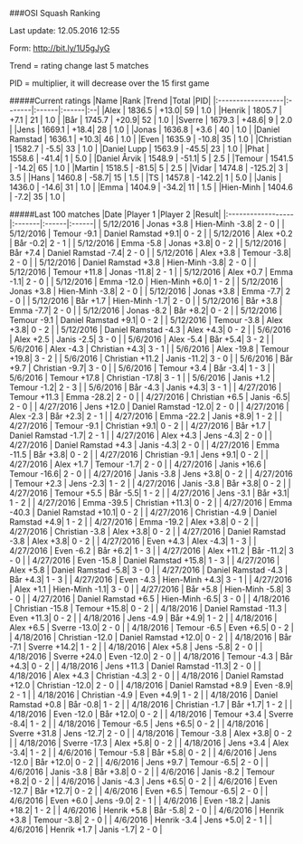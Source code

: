 ###OSI Squash Ranking

Last update: 12.05.2016 12:55

Form: http://bit.ly/1U5gJyG

Trend = rating change last 5 matches

PID = multiplier, it will decrease over the 15 first game

#####Current ratings
|Name              |Rank   |Trend |Total  |PID|
|:------------------|:-------|:------|:------|:--|
|Alex               | 1836.5 | +13.0| 59 | 1.0 |
|Henrik             | 1805.7 | +7.1 | 21 | 1.0 |
|Bår                | 1745.7 | +20.9| 52 | 1.0 |
|Sverre             | 1679.3 | +48.6| 9 | 2.0 |
|Jens               | 1669.1 | +18.4| 28 | 1.0 |
|Jonas              | 1636.8 | +3.6 | 40 | 1.0 |
|Daniel Ramstad     | 1636.1 | +10.3| 46 | 1.0 |
|Even               | 1635.9 | -10.8| 35 | 1.0 |
|Christian          | 1582.7 | -5.5| 33 | 1.0 |
|Daniel Lupp        | 1563.9 | -45.5| 23 | 1.0 |
|Phat               | 1558.6 | -41.4| 1 | 5.0 |
|Daniel Årvik       | 1548.9 | -51.1| 5 | 2.5 |
|Temour             | 1541.5 | -14.2| 65 | 1.0 |
|Martin             | 1518.5 | -81.5| 5 | 2.5 |
|Vidar              | 1474.8 | -125.2| 3 | 3.5 |
|Hans               | 1460.8 | -58.7| 15 | 1.5 |
|TS                 | 1457.8 | -142.2| 1 | 5.0 |
|Janis              | 1436.0 | -14.6| 31 | 1.0 |
|Emma               | 1404.9 | -34.2| 11 | 1.5 |
|Hien-Minh          | 1404.6 | -7.2| 35 | 1.0 |

#####Last 100 matches
|Date              |Player 1   |Player 2 |Result| 
|:------------------|:-------|:------|:------|
| 5/12/2016 | Jonas +3.8 | Hien-Minh -3.8| 2 - 0 |
| 5/12/2016 | Temour -9.1 | Daniel Ramstad +9.1| 0 - 2 |
| 5/12/2016 | Alex +0.2 | Bår -0.2| 2 - 1 |
| 5/12/2016 | Emma -5.8 | Jonas +3.8| 0 - 2 |
| 5/12/2016 | Bår +7.4 | Daniel Ramstad -7.4| 2 - 0 |
| 5/12/2016 | Alex +3.8 | Temour -3.8| 2 - 0 |
| 5/12/2016 | Daniel Ramstad +3.8 | Hien-Minh -3.8| 2 - 0 |
| 5/12/2016 | Temour +11.8 | Jonas -11.8| 2 - 1 |
| 5/12/2016 | Alex +0.7 | Emma -1.1| 2 - 0 |
| 5/12/2016 | Emma -12.0 | Hien-Minh +6.0| 1 - 2 |
| 5/12/2016 | Jonas +3.8 | Hien-Minh -3.8| 2 - 0 |
| 5/12/2016 | Jonas +3.8 | Emma -7.7| 2 - 0 |
| 5/12/2016 | Bår +1.7 | Hien-Minh -1.7| 2 - 0 |
| 5/12/2016 | Bår +3.8 | Emma -7.7| 2 - 0 |
| 5/12/2016 | Jonas -8.2 | Bår +8.2| 0 - 2 |
| 5/12/2016 | Temour -9.1 | Daniel Ramstad +9.1| 0 - 2 |
| 5/12/2016 | Temour -3.8 | Alex +3.8| 0 - 2 |
| 5/12/2016 | Daniel Ramstad -4.3 | Alex +4.3| 0 - 2 |
| 5/6/2016 | Alex +2.5 | Janis -2.5| 3 - 0 |
| 5/6/2016 | Alex -5.4 | Bår +5.4| 3 - 2 |
| 5/6/2016 | Alex -4.3 | Christian +4.3| 3 - 1 |
| 5/6/2016 | Alex -19.8 | Temour +19.8| 3 - 2 |
| 5/6/2016 | Christian +11.2 | Janis -11.2| 3 - 0 |
| 5/6/2016 | Bår +9.7 | Christian -9.7| 3 - 0 |
| 5/6/2016 | Temour +3.4 | Bår -3.4| 1 - 3 |
| 5/6/2016 | Temour +17.8 | Christian -17.8| 3 - 1 |
| 5/6/2016 | Janis +1.2 | Temour -1.2| 2 - 3 |
| 5/6/2016 | Bår -4.3 | Janis +4.3| 3 - 1 |
| 4/27/2016 | Temour +11.3 | Emma -28.2| 2 - 0 |
| 4/27/2016 | Christian +6.5 | Janis -6.5| 2 - 0 |
| 4/27/2016 | Jens +12.0 | Daniel Ramstad -12.0| 2 - 0 |
| 4/27/2016 | Alex -2.3 | Bår +2.3| 2 - 1 |
| 4/27/2016 | Emma -22.2 | Janis +8.9| 1 - 2 |
| 4/27/2016 | Temour -9.1 | Christian +9.1| 0 - 2 |
| 4/27/2016 | Bår +1.7 | Daniel Ramstad -1.7| 2 - 1 |
| 4/27/2016 | Alex +4.3 | Jens -4.3| 2 - 0 |
| 4/27/2016 | Daniel Ramstad +4.3 | Janis -4.3| 2 - 0 |
| 4/27/2016 | Emma -11.5 | Bår +3.8| 0 - 2 |
| 4/27/2016 | Christian -9.1 | Jens +9.1| 0 - 2 |
| 4/27/2016 | Alex +1.7 | Temour -1.7| 2 - 0 |
| 4/27/2016 | Janis +16.6 | Temour -16.6| 2 - 0 |
| 4/27/2016 | Janis -3.8 | Jens +3.8| 0 - 2 |
| 4/27/2016 | Temour +2.3 | Jens -2.3| 1 - 2 |
| 4/27/2016 | Janis -3.8 | Bår +3.8| 0 - 2 |
| 4/27/2016 | Temour +5.5 | Bår -5.5| 1 - 2 |
| 4/27/2016 | Jens -3.1 | Bår +3.1| 1 - 2 |
| 4/27/2016 | Emma -39.5 | Christian +11.3| 0 - 2 |
| 4/27/2016 | Emma -40.3 | Daniel Ramstad +10.1| 0 - 2 |
| 4/27/2016 | Christian -4.9 | Daniel Ramstad +4.9| 1 - 2 |
| 4/27/2016 | Emma -19.2 | Alex +3.8| 0 - 2 |
| 4/27/2016 | Christian -3.8 | Alex +3.8| 0 - 2 |
| 4/27/2016 | Daniel Ramstad -3.8 | Alex +3.8| 0 - 2 |
| 4/27/2016 | Even +4.3 | Alex -4.3| 1 - 3 |
| 4/27/2016 | Even -6.2 | Bår +6.2| 1 - 3 |
| 4/27/2016 | Alex +11.2 | Bår -11.2| 3 - 0 |
| 4/27/2016 | Even -15.8 | Daniel Ramstad +15.8| 1 - 3 |
| 4/27/2016 | Alex +5.8 | Daniel Ramstad -5.8| 3 - 0 |
| 4/27/2016 | Daniel Ramstad -4.3 | Bår +4.3| 1 - 3 |
| 4/27/2016 | Even -4.3 | Hien-Minh +4.3| 3 - 1 |
| 4/27/2016 | Alex +1.1 | Hien-Minh -1.1| 3 - 0 |
| 4/27/2016 | Bår +5.8 | Hien-Minh -5.8| 3 - 0 |
| 4/27/2016 | Daniel Ramstad +6.5 | Hien-Minh -6.5| 3 - 0 |
| 4/18/2016 | Christian -15.8 | Temour +15.8| 0 - 2 |
| 4/18/2016 | Daniel Ramstad -11.3 | Even +11.3| 0 - 2 |
| 4/18/2016 | Jens -4.9 | Bår +4.9| 1 - 2 |
| 4/18/2016 | Alex +6.5 | Sverre -13.0| 2 - 0 |
| 4/18/2016 | Temour -6.5 | Even +6.5| 0 - 2 |
| 4/18/2016 | Christian -12.0 | Daniel Ramstad +12.0| 0 - 2 |
| 4/18/2016 | Bår -7.1 | Sverre +14.2| 1 - 2 |
| 4/18/2016 | Alex +5.8 | Jens -5.8| 2 - 0 |
| 4/18/2016 | Sverre +24.0 | Even -12.0| 2 - 0 |
| 4/18/2016 | Temour -4.3 | Bår +4.3| 0 - 2 |
| 4/18/2016 | Jens +11.3 | Daniel Ramstad -11.3| 2 - 0 |
| 4/18/2016 | Alex +4.3 | Christian -4.3| 2 - 0 |
| 4/18/2016 | Daniel Ramstad +12.0 | Christian -12.0| 2 - 0 |
| 4/18/2016 | Daniel Ramstad +8.9 | Even -8.9| 2 - 1 |
| 4/18/2016 | Christian -4.9 | Even +4.9| 1 - 2 |
| 4/18/2016 | Daniel Ramstad +0.8 | Bår -0.8| 1 - 2 |
| 4/18/2016 | Christian -1.7 | Bår +1.7| 1 - 2 |
| 4/18/2016 | Even -12.0 | Bår +12.0| 0 - 2 |
| 4/18/2016 | Temour +3.4 | Sverre -8.4| 1 - 2 |
| 4/18/2016 | Temour -6.5 | Jens +6.5| 0 - 2 |
| 4/18/2016 | Sverre +31.8 | Jens -12.7| 2 - 0 |
| 4/18/2016 | Temour -3.8 | Alex +3.8| 0 - 2 |
| 4/18/2016 | Sverre -17.3 | Alex +5.8| 0 - 2 |
| 4/18/2016 | Jens +3.4 | Alex -3.4| 1 - 2 |
| 4/6/2016 | Temour -5.8 | Bår +5.8| 0 - 2 |
| 4/6/2016 | Jens -12.0 | Bår +12.0| 0 - 2 |
| 4/6/2016 | Jens +9.7 | Temour -6.5| 2 - 0 |
| 4/6/2016 | Janis -3.8 | Bår +3.8| 0 - 2 |
| 4/6/2016 | Janis -8.2 | Temour +8.2| 0 - 2 |
| 4/6/2016 | Janis -4.3 | Jens +6.5| 0 - 2 |
| 4/6/2016 | Even -12.7 | Bår +12.7| 0 - 2 |
| 4/6/2016 | Even +6.5 | Temour -6.5| 2 - 0 |
| 4/6/2016 | Even +6.0 | Jens -9.0| 2 - 1 |
| 4/6/2016 | Even -18.2 | Janis +18.2| 1 - 2 |
| 4/6/2016 | Henrik +5.8 | Bår -5.8| 2 - 0 |
| 4/6/2016 | Henrik +3.8 | Temour -3.8| 2 - 0 |
| 4/6/2016 | Henrik -3.4 | Jens +5.0| 2 - 1 |
| 4/6/2016 | Henrik +1.7 | Janis -1.7| 2 - 0 |
